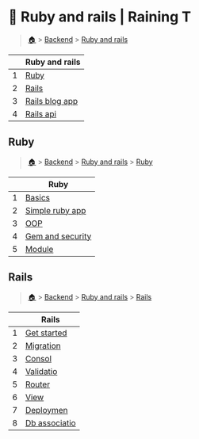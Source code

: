 # 🎾 Ruby and rails  | Raining T

> [🏠](/) > [Backend](/backend) > [Ruby and rails](/backend/ruby-and-rails)

<table><thead><tr><th></th><th>Ruby and rails</th></tr></thead><tbody><tr><td>1</td><td><a href="/backend/ruby-and-rails/01-Ruby">Ruby</a></td></tr><tr><td>2</td><td><a href="/backend/ruby-and-rails/02-Rails">Rails</a></td></tr><tr><td>3</td><td><a href="/backend/ruby-and-rails/03-rails-blog-app">Rails blog app</a></td></tr><tr><td>4</td><td><a href="/backend/ruby-and-rails/04-rails-api">Rails api</a></td></tr></tbody></table>

## Ruby

> [🏠](/) > [Backend](/backend) > [Ruby and rails](/backend/ruby-and-rails) > [Ruby](/backend/ruby-and-rails/01-Ruby)

<table><thead><tr><th></th><th>Ruby</th></tr></thead><tbody><tr><td>1</td><td><a href="/backend/ruby-and-rails/01-Ruby/01-basics">Basics</a></td></tr><tr><td>2</td><td><a href="/backend/ruby-and-rails/01-Ruby/02-simple-ruby-app">Simple ruby app</a></td></tr><tr><td>3</td><td><a href="/backend/ruby-and-rails/01-Ruby/03-OOP">OOP</a></td></tr><tr><td>4</td><td><a href="/backend/ruby-and-rails/01-Ruby/04-gem-and-security">Gem and security</a></td></tr><tr><td>5</td><td><a href="/backend/ruby-and-rails/01-Ruby/05-module">Module</a></td></tr></tbody></table>



## Rails

> [🏠](/) > [Backend](/backend) > [Ruby and rails](/backend/ruby-and-rails) > [Rails](/backend/ruby-and-rails/02-Rails)

<table><thead><tr><th></th><th>Rails</th></tr></thead><tbody><tr><td>1</td><td><a href="/backend/ruby-and-rails/02-Rails/01-get-started">Get started</a></td></tr><tr><td>2</td><td><a href="/backend/ruby-and-rails/02-Rails/02-migration">Migration</a></td></tr><tr><td>3</td><td><a href="/backend/ruby-and-rails/02-Rails/03-consol">Consol</a></td></tr><tr><td>4</td><td><a href="/backend/ruby-and-rails/02-Rails/04-validatio">Validatio</a></td></tr><tr><td>5</td><td><a href="/backend/ruby-and-rails/02-Rails/05-router">Router</a></td></tr><tr><td>6</td><td><a href="/backend/ruby-and-rails/02-Rails/06-view">View</a></td></tr><tr><td>7</td><td><a href="/backend/ruby-and-rails/02-Rails/07-deploymen">Deploymen</a></td></tr><tr><td>8</td><td><a href="/backend/ruby-and-rails/02-Rails/08-db-associatio">Db associatio</a></td></tr></tbody></table>

